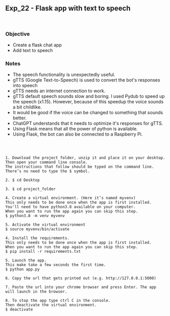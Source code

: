 ## Exp_22 - Flask app with text to speech
<br>

### Objective

- Create a flask chat app
- Add text to speech

### Notes
- The speech functionality is unexpectedly useful.
- gTTS (Google Text-to-Speech) is used to convert the bot's responses into speech
- gTTS needs an internet connection to work.
- gTTS default speech sounds slow and boring. I used Pydub to speed up the speech (x1.15). However, because of this speedup the voice sounds a bit childlike.
- It would be good if the voice can be changed to something that sounds better.
- ChatGPT understands that it needs to optimize it's responses for gTTS.
- Using Flask means that all the power of python is available. 
- Using Flask, the bot can also be connected to a Raspberry Pi.

<br>

```

1. Download the project folder, unzip it and place it on your desktop.
Then open your command line console.
The instructions that follow should be typed on the command line. 
There’s no need to type the $ symbol.

2. $ cd Desktop

3. $ cd project_folder

4. Create a virtual environment. (Here it’s named myvenv)
This only needs to be done once when the app is first installed.
You'll need to have python3.8 available on your computer.
When you want to run the app again you can skip this step.
$ python3.8 -m venv myvenv

5. Activate the virtual environment
$ source myvenv/bin/activate

4. Install the requirements.
This only needs to be done once when the app is first installed.
When you want to run the app again you can skip this step.
$ pip install -r requirements.txt

5. Launch the app.
This make take a few seconds the first time.
$ python app.py

6. Copy the url that gets printed out (e.g. http://127.0.0.1:5000)

7. Paste the url into your chrome browser and press Enter. The app will launch in the browser. 

8. To stop the app type ctrl C in the console.
Then deactivate the virtual environment.
$ deactivate

```

<br>
